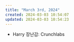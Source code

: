 ```yaml
---
title: "March 3rd, 2024"
created: 2024-03-03 10:54:07
updated: 2024-03-03 10:54:23
---
```

  * Harry 장난감: Crunchlabs